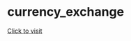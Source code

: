 # currency_exchange

<a href="https://kutaykoray.github.io/currency_exchange/" target="_blank">Click to visit</a>
